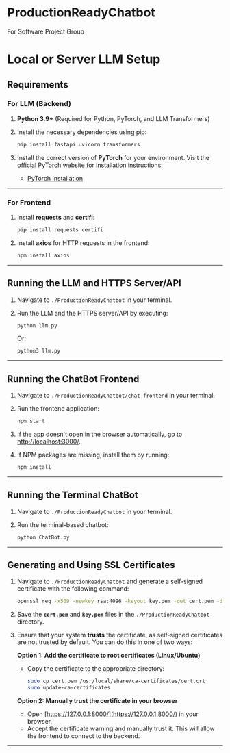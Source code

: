 # ProductionReadyChatbot
For Software Project Group


# Local or Server LLM Setup

## Requirements

### For LLM (Backend)
1. **Python 3.9+** (Required for Python, PyTorch, and LLM Transformers)
2. Install the necessary dependencies using pip:
    ```bash
    pip install fastapi uvicorn transformers
    ```

3. Install the correct version of **PyTorch** for your environment. Visit the official PyTorch website for installation instructions:
    - [PyTorch Installation](https://pytorch.org/get-started/locally/)

---

### For Frontend
1. Install **requests** and **certifi**:
    ```bash
    pip install requests certifi
    ```

2. Install **axios** for HTTP requests in the frontend:
    ```bash
    npm install axios
    ```

---

## Running the LLM and HTTPS Server/API

1. Navigate to `./ProductionReadyChatbot` in your terminal.

2. Run the LLM and the HTTPS server/API by executing:
    ```bash
    python llm.py
    ```
    Or:
    ```bash
    python3 llm.py
    ```

---

## Running the ChatBot Frontend

1. Navigate to `./ProductionReadyChatbot/chat-frontend` in your terminal.

2. Run the frontend application:
    ```bash
    npm start
    ```

3. If the app doesn't open in the browser automatically, go to [http://localhost:3000/](http://localhost:3000/).

4. If NPM packages are missing, install them by running:
    ```bash
    npm install
    ```

---

## Running the Terminal ChatBot

1. Navigate to `./ProductionReadyChatbot` in your terminal.

2. Run the terminal-based chatbot:
    ```bash
    python ChatBot.py
    ```

---

## Generating and Using SSL Certificates

1. Navigate to `./ProductionReadyChatbot` and generate a self-signed certificate with the following command:

    ```bash
    openssl req -x509 -newkey rsa:4096 -keyout key.pem -out cert.pem -days 365 -nodes
    ```

2. Save the **`cert.pem`** and **`key.pem`** files in the `./ProductionReadyChatbot` directory.

3. Ensure that your system **trusts** the certificate, as self-signed certificates are not trusted by default. You can do this in one of two ways:

    **Option 1: Add the certificate to root certificates (Linux/Ubuntu)**
    - Copy the certificate to the appropriate directory:
        ```bash
        sudo cp cert.pem /usr/local/share/ca-certificates/cert.crt
        sudo update-ca-certificates
        ```

    **Option 2: Manually trust the certificate in your browser**
    - Open [https://127.0.0.1:8000/](https://127.0.0.1:8000/) in your browser.
    - Accept the certificate warning and manually trust it. This will allow the frontend to connect to the backend.

---
